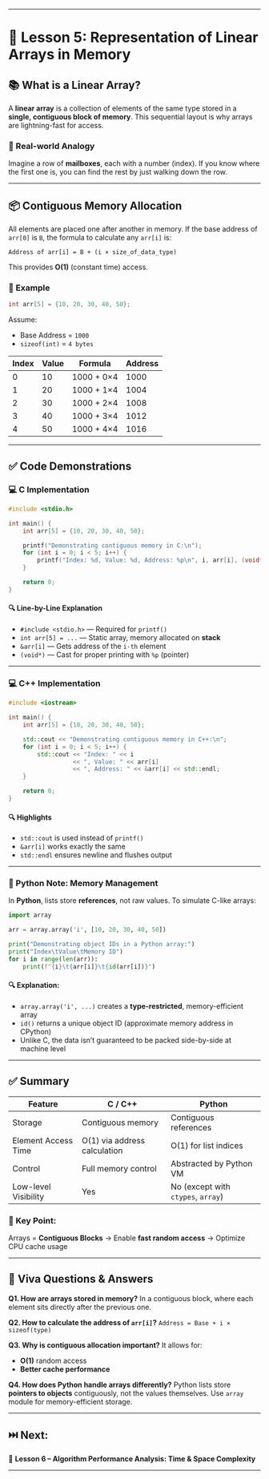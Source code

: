 
---

# 📘 Lesson 5: Representation of Linear Arrays in Memory


## 📚 What is a Linear Array?

A **linear array** is a collection of elements of the same type stored in a **single, contiguous block of memory**.
This sequential layout is why arrays are lightning-fast for access.

### 🧠 Real-world Analogy

Imagine a row of **mailboxes**, each with a number (index).
If you know where the first one is, you can find the rest by just walking down the row.

---

## 📦 Contiguous Memory Allocation

All elements are placed one after another in memory.
If the base address of `arr[0]` is `B`, the formula to calculate any `arr[i]` is:

```
Address of arr[i] = B + (i × size_of_data_type)
```

This provides **O(1)** (constant time) access.

### 🧮 Example

```c
int arr[5] = {10, 20, 30, 40, 50};
```

Assume:

* Base Address = `1000`
* `sizeof(int)` = `4 bytes`

| Index | Value | Formula    | Address |
| ----- | ----- | ---------- | ------- |
| 0     | 10    | 1000 + 0×4 | 1000    |
| 1     | 20    | 1000 + 1×4 | 1004    |
| 2     | 30    | 1000 + 2×4 | 1008    |
| 3     | 40    | 1000 + 3×4 | 1012    |
| 4     | 50    | 1000 + 4×4 | 1016    |

---

## ✅ Code Demonstrations

### 💻 C Implementation

```c
#include <stdio.h>

int main() {
    int arr[5] = {10, 20, 30, 40, 50};

    printf("Demonstrating contiguous memory in C:\n");
    for (int i = 0; i < 5; i++) {
        printf("Index: %d, Value: %d, Address: %p\n", i, arr[i], (void*)&arr[i]);
    }

    return 0;
}
```

#### 🔍 Line-by-Line Explanation

* `#include <stdio.h>` — Required for `printf()`
* `int arr[5] = ...` — Static array, memory allocated on **stack**
* `&arr[i]` — Gets address of the `i-th` element
* `(void*)` — Cast for proper printing with `%p` (pointer)

---

### 💻 C++ Implementation

```cpp
#include <iostream>

int main() {
    int arr[5] = {10, 20, 30, 40, 50};

    std::cout << "Demonstrating contiguous memory in C++:\n";
    for (int i = 0; i < 5; i++) {
        std::cout << "Index: " << i
                  << ", Value: " << arr[i]
                  << ", Address: " << &arr[i] << std::endl;
    }

    return 0;
}
```

#### 🔍 Highlights

* `std::cout` is used instead of `printf()`
* `&arr[i]` works exactly the same
* `std::endl` ensures newline and flushes output

---

### 🐍 Python Note: Memory Management

In **Python**, lists store **references**, not raw values. To simulate C-like arrays:

```python
import array

arr = array.array('i', [10, 20, 30, 40, 50])

print("Demonstrating object IDs in a Python array:")
print("Index\tValue\tMemory ID")
for i in range(len(arr)):
    print(f"{i}\t{arr[i]}\t{id(arr[i])}")
```

#### 🔍 Explanation:

* `array.array('i', ...)` creates a **type-restricted**, memory-efficient array
* `id()` returns a unique object ID (approximate memory address in CPython)
* Unlike C, the data isn’t guaranteed to be packed side-by-side at machine level

---

## ✅ Summary

| Feature              | C / C++                      | Python                             |
| -------------------- | ---------------------------- | ---------------------------------- |
| Storage              | Contiguous memory            | Contiguous references              |
| Element Access Time  | O(1) via address calculation | O(1) for list indices              |
| Control              | Full memory control          | Abstracted by Python VM            |
| Low-level Visibility | Yes                          | No (except with `ctypes`, `array`) |

### 📌 Key Point:

Arrays = **Contiguous Blocks** → Enable **fast random access** → Optimize CPU cache usage

---

## 📘 Viva Questions & Answers

**Q1. How are arrays stored in memory?**
In a contiguous block, where each element sits directly after the previous one.

**Q2. How to calculate the address of `arr[i]`?**
`Address = Base + i × sizeof(type)`

**Q3. Why is contiguous allocation important?**
It allows for:

* **O(1)** random access
* **Better cache performance**

**Q4. How does Python handle arrays differently?**
Python lists store **pointers to objects** contiguously, not the values themselves.
Use `array` module for memory-efficient storage.

---

## ⏭️ Next:

📘 **Lesson 6 – Algorithm Performance Analysis: Time & Space Complexity**

---



